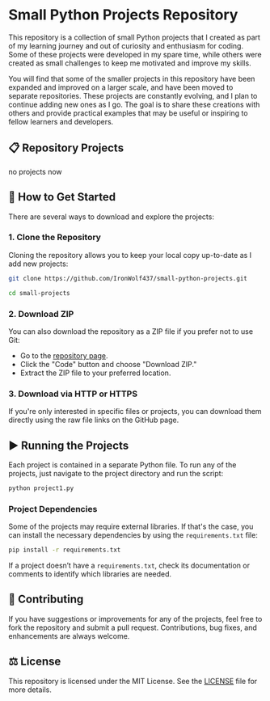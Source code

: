 # Small Python Projects Repository
This repository is a collection of small Python projects that I created as part of my learning journey and out of curiosity and enthusiasm for coding. Some of these projects were developed in my spare time, while others were created as small challenges to keep me motivated and improve my skills.

You will find that some of the smaller projects in this repository have been expanded and improved on a larger scale, and have been moved to separate repositories. These projects are constantly evolving, and I plan to continue adding new ones as I go. The goal is to share these creations with others and provide practical examples that may be useful or inspiring to fellow learners and developers.

## 📋 Repository Projects
no projects now

## 🚀 How to Get Started

There are several ways to download and explore the projects:

### 1. **Clone the Repository**

Cloning the repository allows you to keep your local copy up-to-date as I add new projects:

```bash
git clone https://github.com/IronWolf437/small-python-projects.git
```
```bash
cd small-projects
```
### 2. **Download ZIP**

You can also download the repository as a ZIP file if you prefer not to use Git:

- Go to the [repository page](https://github.com/IronWolf437/small-python-projects).
- Click the "Code" button and choose "Download ZIP."
- Extract the ZIP file to your preferred location.

### 3. **Download via HTTP or HTTPS**

If you're only interested in specific files or projects, you can download them directly using the raw file links on the GitHub page.

## ▶️ Running the Projects

Each project is contained in a separate Python file. To run any of the projects, just navigate to the project directory and run the script:

```bash
python project1.py
```

### Project Dependencies

Some of the projects may require external libraries. If that's the case, you can install the necessary dependencies by using the `requirements.txt` file:

```bash
pip install -r requirements.txt
```

If a project doesn’t have a `requirements.txt`, check its documentation or comments to identify which libraries are needed.

## 🤝 Contributing

If you have suggestions or improvements for any of the projects, feel free to fork the repository and submit a pull request. Contributions, bug fixes, and enhancements are always welcome.

## ⚖️ License

This repository is licensed under the MIT License. See the [LICENSE](https://github.com/IronWolf437/small-python-projects?tab=MIT-1-ov-file) file for more details.
